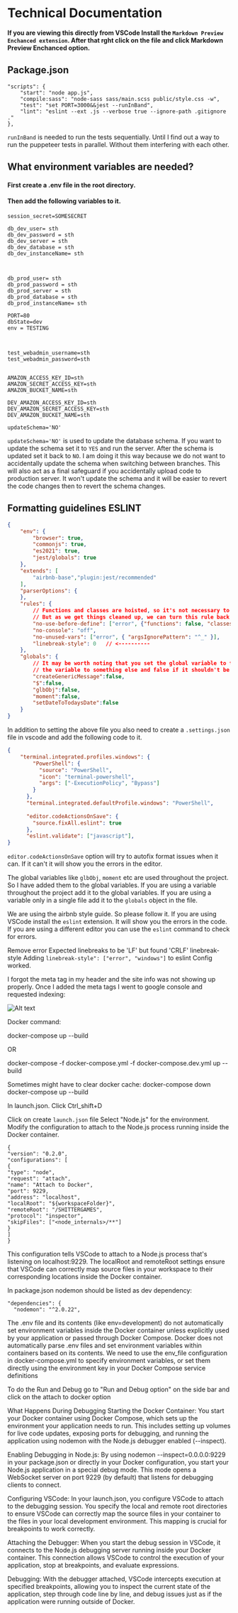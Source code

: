 # Technical Documentation

**If you are viewing this directly from VSCode Install the `Markdown Preview Enchanced extension`. After that rght click on the file and click Markdown Preview Enchanced option.**



## Package.json
```
"scripts": {
    "start": "node app.js",
    "compile:sass": "node-sass sass/main.scss public/style.css -w",
    "test": "set PORT=3000&&jest --runInBand",
    "lint": "eslint --ext .js --verbose true --ignore-path .gitignore ."
},
```
`runInBand` is needed to run the tests sequentially. Until I find out a way to run the puppeteer tests in parallel. Without them interfering with each other.

## What environment variables are needed?
#### First create a .env file in the root directory.
#### Then add the following variables to it.
```.env
session_secret=SOMESECRET

db_dev_user= sth
db_dev_password = sth
db_dev_server = sth
db_dev_database = sth
db_dev_instanceName= sth



db_prod_user= sth
db_prod_password = sth
db_prod_server = sth
db_prod_database = sth
db_prod_instanceName= sth

PORT=80
dbState=dev
env = TESTING



test_webadmin_username=sth
test_webadmin_password=sth


AMAZON_ACCESS_KEY_ID=sth
AMAZON_SECRET_ACCESS_KEY=sth
AMAZON_BUCKET_NAME=sth

DEV_AMAZON_ACCESS_KEY_ID=sth
DEV_AMAZON_SECRET_ACCESS_KEY=sth
DEV_AMAZON_BUCKET_NAME=sth

updateSchema='NO'
```

`updateSchema='NO'` is used to update the database schema. If you want to update the schema set it to `YES` and run the server. After the schema is updated set it back to `NO`. I am doing it this way because we do not want to accidentally update the schema when switching between branches. This will also act as a final safeguard if you accidentally upload code to production server. It won't update the schema and it will be easier to revert the code changes then to revert the schema changes.

## Formatting guidelines ESLINT
``` json
{
    "env": {
        "browser": true,
        "commonjs": true,
        "es2021": true,
        "jest/globals": true
    },
    "extends": [
        "airbnb-base","plugin:jest/recommended"
    ],
    "parserOptions": {
    },
    "rules": {
        // Functions and classes are hoisted, so it's not necessary to define them before using them
        // But as we get things cleaned up, we can turn this rule back on to be up to the Airbnb style guide
        "no-use-before-define": ["error", {"functions": false, "classes": false}],
        "no-console": "off",
        "no-unused-vars": ["error", { "argsIgnorePattern": "^_" }],
        "linebreak-style": 0   // <----------
    },
    "globals": {
        // It may be worth noting that you set the global variable to true if you can assign 
        // the variable to something else and false if it shouldn't be reassigned
        "createGenericMessage":false,
        "$":false,
        "glbObj":false,
        "moment":false,
        "setDateToTodaysDate":false
    }
}
```

In addition to setting the above file you also need to create a `.settings.json` file in vscode and add the following code to it.
``` json
{
    "terminal.integrated.profiles.windows": {
        "PowerShell": {
          "source": "PowerShell",
          "icon": "terminal-powershell",
          "args": ["-ExecutionPolicy", "Bypass"]
        }
      },
      "terminal.integrated.defaultProfile.windows": "PowerShell",
      
      "editor.codeActionsOnSave": {
        "source.fixAll.eslint": true
      },
      "eslint.validate": ["javascript"],
}
```

`editor.codeActionsOnSave` option will try to autofix format issues when it can. If it can't it will show you the errors in the editor.

The global variables like `glbObj`, `moment` etc are used throughout the project. So I have added them to the global variables. If you are using a variable throughout the project add it to the global variables. If you are using a variable only in a single file add it to the `globals` object in the file. 

We are using the airbnb style guide. So please follow it. If you are using VSCode install the `eslint` extension. It will show you the errors in the code. If you are using a different editor you can use the `eslint` command to check for errors.

Remove error Expected linebreaks to be 'LF' but found 'CRLF' linebreak-style
Adding  `linebreak-style": ["error", "windows"]` to eslint Config worked. 


I forgot the meta tag in my header and the site info was not showing up properly. Once I added the meta tags I went to google console and requested indexing:

![Alt text](image-1.png)



Docker command:

docker-compose up --build

OR

docker-compose -f docker-compose.yml -f docker-compose.dev.yml up --build

Sometimes might have to clear docker cache:
docker-compose down
docker-compose up --build


In launch.json. Click Ctrl_shift+D

Click on create `launch.json`  file
Select "Node.js" for the environment.
Modify the configuration to attach to the Node.js process running inside the Docker container. 

```
{  
"version": "0.2.0",  
"configurations": [  
{  
"type": "node",  
"request": "attach",  
"name": "Attach to Docker",  
"port": 9229,  
"address": "localhost",  
"localRoot": "${workspaceFolder}",  
"remoteRoot": "/SHITTERGAMES",  
"protocol": "inspector",  
"skipFiles": ["<node_internals>/**"]  
}  
]  
}
```

This configuration tells VSCode to attach to a Node.js process that's listening on localhost:9229. The localRoot and remoteRoot settings ensure that VSCode can correctly map source files in your workspace to their corresponding locations inside the Docker container.

In package.json nodemon should be listed as dev dependency:

    "dependencies": {
      "nodemon": "^2.0.22",



The .env file and its contents (like env=development) do not automatically set environment variables inside the Docker container unless explicitly
 used by your application or passed through Docker Compose. 
 Docker does not automatically parse .env files and set environment variables within containers based on its contents. We need to use the env_file configuration in docker-compose.yml to specify environment variables, or set them directly using the environment key in your Docker Compose service definitions


To do the Run and Debug go to "Run and Debug option" on the side bar and click on the attach to docker option

What Happens During Debugging
Starting the Docker Container: You start your Docker container using Docker Compose, which sets up the environment your application needs to run. This includes setting up volumes for live code updates, exposing ports for debugging, and running the application using nodemon with the Node.js debugger enabled (--inspect).

Enabling Debugging in Node.js: By using nodemon --inspect=0.0.0.0:9229 in your package.json or directly in your Docker configuration, you start your Node.js application in a special debug mode. This mode opens a WebSocket server on port 9229 (by default) that listens for debugging clients to connect.

Configuring VSCode: In your launch.json, you configure VSCode to attach to the debugging session. You specify the local and remote root directories to ensure VSCode can correctly map the source files in your container to the files in your local development environment. This mapping is crucial for breakpoints to work correctly.

Attaching the Debugger: When you start the debug session in VSCode, it connects to the Node.js debugging server running inside your Docker container. This connection allows VSCode to control the execution of your application, stop at breakpoints, and evaluate expressions.

Debugging: With the debugger attached, VSCode intercepts execution at specified breakpoints, allowing you to inspect the current state of the application, step through code line by line, and debug issues just as if the application were running outside of Docker.